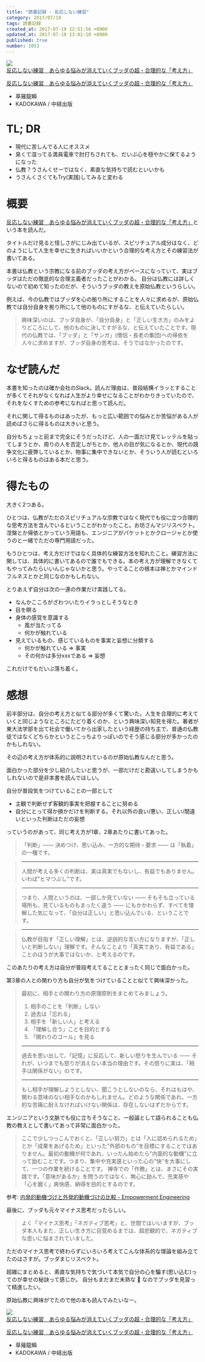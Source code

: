```yaml
---
title: "読書記録 - 反応しない練習"
category: 2017/07/19
tags: 読書記録
created_at: 2017-07-19 12:51:56 +0900
updated_at: 2017-07-19 13:01:10 +0900
published: true
number: 1053
---
```



<div class="asin">
<div class="asin-image"><a href="https://www.amazon.co.jp/exec/obidos/ASIN/B012EU8CD0/nownabe0c-22/" rel="nofollow noopener" target="_blank"><img src="http://images-jp.amazon.com/images/P/B012EU8CD0.09._SL160_.jpg" alt="反応しない練習　あらゆる悩みが消えていくブッダの超・合理的な「考え方」"></a></div>
<div class="asin-detail">
<p><a href="https://www.amazon.co.jp/exec/obidos/ASIN/B012EU8CD0/nownabe0c-22/" rel="nofollow noopener" target="_blank">反応しない練習　あらゆる悩みが消えていくブッダの超・合理的な「考え方」</a></p>
<ul>
<li>草薙龍瞬</li>
<li>KADOKAWA / 中経出版</li>
</ul>
</div>
<p></p>
</div>

# TL; DR
* 現代に苦しんでる人にオススメ
* 臭くて湿ってる満員電車で肘打ちされても、だいぶ心を穏やかに保てるようになった
* 仏教？うさんくせーではなく、素直な気持ちで読むといいかも
* うさんくさくてもTry(実践)してみると変わる

# 概要
<a href="https://www.amazon.co.jp/exec/obidos/ASIN/B012EU8CD0/nownabe0c-22/" rel="nofollow noopener" target="_blank">反応しない練習　あらゆる悩みが消えていくブッダの超・合理的な「考え方」</a>という本を読んだ。

タイトルだけ見ると怪しさがにじみ出ているが、スピリチュアル成分はなく、どのようにして人生を幸せに生きればいいかという合理的な考え方とその練習法が書いてある。

本書は仏教という宗教になる前のブッダの考え方がベースになっていて、実はブッダはただの徹底的な合理主義者だったことがわかる。
自分は仏教には詳しくないので初めて知ったのだが、そういうブッダの教えを原始仏教というらしい。

例えば、今の仏教ではブッダを心の拠り所にすることを人々に求めるが、原始仏教では自分自身を拠り所にして他のものにすがるな、と伝えていたらしい。

> 興味深いのは、ブッダ自身が、「自分自身」と「正しい生き方」のみをよりどころにして、他のものに決してすがるな、と伝えていたことです。現代の仏教では、「ブッダ」と「サンガ」(僧侶・長老の集団)への帰依を人々に求めますが、ブッダ自身の思考は、そうではなかったのです。

# なぜ読んだ
本書を知ったのは確か会社のSlack。読んだ理由は、普段結構イラッとすることが多くてそれがなくなれば人生がより幸せになることがわかりきっていたので、それをなくすための参考になればと思って読んだ。

それに関して得るものはあったが、もっと広い範囲での悩みとか苦悩がある人が読めばさらに得るものは大きいと思う。

自分もちょっと前まで完全にそうだったけど、人の一面だけ見てレッテルを貼ってしまうとか、周りの人を否定しがちとか、他人の目が気になるとか、現代の競争文化に疲弊しているとか、物事に集中できないとか、そういう人が読むといろいろと得るものはある本だと思う。

# 得たもの
大きく2つある。

ひとつは、仏教がただのスピリチュアルな宗教ではなく現代でも役に立つ合理的な思考方法を含んでいるということがわかったこと。お坊さんマジリスペクト。涅槃とか帰依とかっていう用語も、エンジニアがパケットとかクロージャとか使うのと一緒でただの専門用語だった。

もうひとつは、考え方だけではなく具体的な練習方法を知れたこと。練習方法に関しては、具体的に書いてあるので誰でもできる。本の考え方が理解できなくてもやってみたらいいんじゃないかと思う。やってることの根本は禅とかマインドフルネスとかと同じなのかもしれない。

とりあえず自分は次の一連の作業だけ実践してる。

* なんかこころがざわついたりイラっとしそうなとき
* 目を瞑る
* 身体の感覚を意識する
    * 風が当たってる
    * 何かが触れている
* 見えているもの、感じているものを事実と妄想に分類する
    * 何かが触れている => 事実
    * その何かは多分xxxである => 妄想

これだけでもだいぶ落ち着く。

# 感想
前半部分は、自分の考え方と似てる部分が多くて驚いた。人生を合理的に考えていくと同じようなところにたどり着くのか、という興味深い知見を得た。著者が東大法学部を出て社会で働いてから出家したという経歴の持ち主で、普通の仏教徒ではなくどちらかというとこっちよりっぽいのでそう感じる部分が多かったのかもしれない。

その辺の考え方が体系的に説明されているのが原始仏教なんだと思う。

面白かった部分を少し紹介したいと思うが、一部だけだと勘違いしてしまうかもしれないので是非本書を読んでほしい。

自分が普段気をつけていることの一部として

* 主観で判断せず客観的事実を把握することに努める
* 自分にとって得か損かだけを判断する。それ以外の良い/悪い、正しい/間違いといった判断はただの妄想

っていうのがあって、同じ考え方が1章、2章あたりに書いてあった。

> 「判断」―― 決めつけ、思い込み、一方的な期待・要求 ―― は「執着」の一種です。

> ---
> 人間が考える多くの判断は、実は真実でもないし、有益でもありません。いわば"ヒマつぶし"です。

> ---
> つまり、人間というのは、一部しか見ていない ―― そもそも立っている場所も、見ているものもまったく違う ―― にもかかわらず、すべてを理解した気になって、「自分は正しい」と思い込んでいる、ということです。

> ---
> 仏教が目指す「正しい理解」とは、逆説的な言い方になりますが、「正しいと判断しない」理解です。そんなことより「真実であり、有益である」ことのほうが大事ではないか、と考えるのです。

このあたりの考え方は自分が普段考えてることとまったく同じで面白かった。

第3章の人との関わり方も自分が気をつけていることと似てて興味深かった。

> 最初に、相手との関わり方の原理原則をまとめてみましょう。
> 
> 1. 相手のことを「判断」しない
> 2. 過去は「忘れる」
> 3. 相手を「新しい人」と考える
> 4. 「理解し合う」ことを目的とする
> 5. 「関わりのゴール」を見る
>
> ---
> 過去を思い出して、「記憶」に反応して、新しい怒りを生んでいる ―― それが、いつまでも怒りが消えない本当の理由です。その怒りに実は、「相手は関係がない」のです。
>
> ---
> もし相手が理解しようとしない、聞こうとしないのなら、それはもはや、関わる意味のない相手なのかもしれません。どのような関係であれ、一方的な苦痛に耐えなければいけない関係は、存在しないはずだからです。

エンジニアという文脈でも役に立ちそうなこと、一般論として語られることも仏教の教えとして書いてあって非常に面白かった。

> ここで少しつっこんでおくと、「正しい努力」とは「人に認められるため」とか「成果をあげるため」といった"外部のもの"を目標にすることではありません。最初の動機が何であれ、いったん始めたら"内面的な動機"に立って励むことです。つまり、集中や充実感といった心の"快"を大事にして、一つの作業を続けることです。
> 禅寺での「作務」とは、まさにその実践です。「意味があるか」を問うのではなく、無心に励んで、充実感や「心を磨く」爽快感、納得を目的とするのです。

参考: [内発的動機づけと外発的動機づけの比較 - Empowerment Engineering](http://empowerment-engineering.hatenablog.com/entry/2016/08/07/000804)

最後に、ブッダも元々マイナス思考だったらしい。

> よく「マイナス思考」「ネガティブ思考」と、世間ではいいますが、ブッダ本人もまた、正しい生き方に目覚めるまでは、超悲観的で、ネガティブな思いに悩まされていました。

ただのマイナス思考で終わらずにいろいろ考えてこんな体系的な理論を組み立てたのはさすが。ブッダまじリスペクト。

超雑にまとめると、素直な気持ちで気づいて本気で自分の心を騙す(思い込む)ってのが幸せの秘訣って感じか。
自分もまだまだ未熟な :poop: なのでブッダを見習って精進したい。

原始仏教に興味がでたので他の本も読んでみたいなー。

<div class="asin">
<div class="asin-image"><a href="https://www.amazon.co.jp/exec/obidos/ASIN/B012EU8CD0/nownabe0c-22/" rel="nofollow noopener" target="_blank"><img src="http://images-jp.amazon.com/images/P/B012EU8CD0.09._SL160_.jpg" alt="反応しない練習　あらゆる悩みが消えていくブッダの超・合理的な「考え方」"></a></div>
<div class="asin-detail">
<p><a href="https://www.amazon.co.jp/exec/obidos/ASIN/B012EU8CD0/nownabe0c-22/" rel="nofollow noopener" target="_blank">反応しない練習　あらゆる悩みが消えていくブッダの超・合理的な「考え方」</a></p>
<ul>
<li>草薙龍瞬</li>
<li>KADOKAWA / 中経出版</li>
</ul>
</div>
<p></p>
</div>

